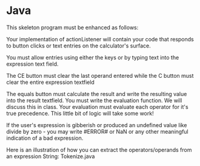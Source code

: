 # Java

This skeleton program must be enhanced as follows:

Your implementation of actionListener will contain your code that responds to button clicks or text entries on the calculator's surface.

You must allow entries using either the keys or by typing text into the expression text field.

The CE button must clear the last operand entered while the C button must clear the entire expression textfield

The equals button must calculate the result and write the resulting value into the result textfield. You must write the evaluation function. We will discuss this in class. Your evaluation must evaluate each operator for it's true precedence. This little bit of logic will take some work!

If the user's expression is gibberish or produced an undefined value like divide by zero - you may write #ERROR# or NaN or any other meaningful indication of a bad expression.

Here is an illustration of how you can extract the operators/operands from an expression String: Tokenize.java
